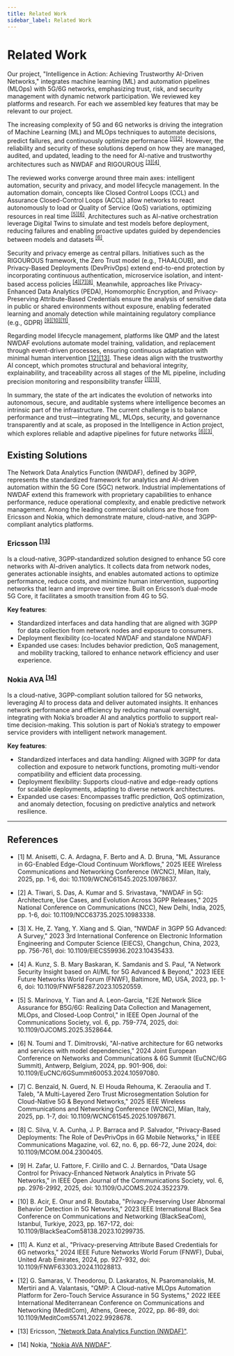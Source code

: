 ```yaml
---
title: Related Work
sidebar_label: Related Work
---
```



# Related Work

Our project, "Intelligence in Action: Achieving Trustworthy AI-Driven Networks," integrates machine learning (ML) and automation pipelines (MLOps) with 5G/6G networks, emphasizing trust, risk, and security management with dynamic network participation. We reviewed key platforms and research. For each we assembled key features that may be relevant to our project.

The increasing complexity of 5G and 6G networks is driving the integration of Machine Learning (ML) and MLOps techniques to automate decisions, predict failures, and continuously optimize performance <sup>[[1]](#ref1)</sup><sup>[[2]](#ref2)</sup>. However, the reliability and security of these solutions depend on how they are managed, audited, and updated, leading to the need for AI-native and trustworthy architectures such as NWDAF and RIGOUROUS <sup>[[3]](#ref3)</sup><sup>[[4]](#ref4)</sup>.

The reviewed works converge around three main axes: intelligent automation, security and privacy, and model lifecycle management. In the automation domain, concepts like Closed Control Loops (CCL) and Assurance Closed-Control Loops (ACCL) allow networks to react autonomously to load or Quality of Service (QoS) variations, optimizing resources in real time <sup>[[5]](#ref5)</sup><sup>[[6]](#ref6)</sup>. Architectures such as AI-native orchestration leverage Digital Twins to simulate and test models before deployment, reducing failures and enabling proactive updates guided by dependencies between models and datasets <sup>[[6]](#ref6)</sup>.

Security and privacy emerge as central pillars. Initiatives such as the RIGOUROUS framework, the Zero Trust model (e.g., THAALOUB), and Privacy-Based Deployments (DevPrivOps) extend end-to-end protection by incorporating continuous authentication, microservice isolation, and intent-based access policies <sup>[[4]](#ref4)</sup><sup>[[7]](#ref7)</sup><sup>[[8]](#ref8)</sup>. Meanwhile, approaches like Privacy-Enhanced Data Analytics (PEDA), Homomorphic Encryption, and Privacy-Preserving Attribute-Based Credentials ensure the analysis of sensitive data in public or shared environments without exposure, enabling federated learning and anomaly detection while maintaining regulatory compliance (e.g., GDPR) <sup>[[9]](#ref9)</sup><sup>[[10]](#ref10)[[11]](#ref11)</sup>.

Regarding model lifecycle management, platforms like QMP and the latest NWDAF evolutions automate model training, validation, and replacement through event-driven processes, ensuring continuous adaptation with minimal human intervention [[12]](#ref12)[[13]](#ref13). These ideas align with the trustworthy AI concept, which promotes structural and behavioral integrity, explainability, and traceability across all stages of the ML pipeline, including precision monitoring and responsibility transfer <sup>[[1]](#ref1)</sup><sup>[[13]](#ref13)</sup>.

In summary, the state of the art indicates the evolution of networks into autonomous, secure, and auditable systems where intelligence becomes an intrinsic part of the infrastructure. The current challenge is to balance performance and trust—integrating ML, MLOps, security, and governance transparently and at scale, as proposed in the Intelligence in Action project, which explores reliable and adaptive pipelines for future networks <sup>[[6]](#ref6)</sup><sup>[[3]](#ref3)</sup>.

## Existing Solutions
The Network Data Analytics Function (NWDAF), defined by 3GPP, represents the standardized framework for analytics and AI-driven automation within the 5G Core (5GC) network. Industrial implementations of NWDAF extend this framework with proprietary capabilities to enhance performance, reduce operational complexity, and enable predictive network management.
Among the leading commercial solutions are those from Ericsson and Nokia, which demonstrate mature, cloud-native, and 3GPP-compliant analytics platforms.

### Ericsson <sup>[[13]](#ref13)</sup>

Is a cloud-native, 3GPP-standardized solution designed to enhance 5G core networks with AI-driven analytics. It collects data from network nodes, generates actionable insights, and enables automated actions to optimize performance, reduce costs, and minimize human intervention, supporting networks that learn and improve over time. Built on Ericsson’s dual-mode 5G Core, it facilitates a smooth transition from 4G to 5G.

**Key features**:
- Standardized interfaces and data handling that are aligned with 3GPP for data collection from network nodes and exposure to consumers.
- Deployment flexibility (co-located NWDAF and standalone NWDAF)
-  Expanded use cases: Includes behavior prediction, QoS management, and mobility tracking, tailored to enhance network efficiency and user experience.

### Nokia AVA <sup>[[14]](#ref14)</sup>

Is a cloud-native, 3GPP-compliant solution tailored for 5G networks, leveraging AI to process data and deliver automated insights. It enhances network performance and efficiency by reducing manual oversight, integrating with Nokia’s broader AI and analytics portfolio to support real-time decision-making. This solution is part of Nokia’s strategy to empower service providers with intelligent network management.

**Key features**:

- Standardized interfaces and data handling: Aligned with 3GPP for data collection and exposure to network functions, promoting multi-vendor compatibility and efficient data processing.
- Deployment flexibility: Supports cloud-native and edge-ready options for scalable deployments, adapting to diverse network architectures.
- Expanded use cases: Encompasses traffic prediction, QoS optimization, and anomaly detection, focusing on predictive analytics and network resilience.


---
## References
- <a name="ref1"></a> [1] M. Anisetti, C. A. Ardagna, F. Berto and A. D. Bruna, "ML Assurance in 6G-Enabled Edge-Cloud Continuum Workflows," 2025 IEEE Wireless Communications and Networking Conference (WCNC), Milan, Italy, 2025, pp. 1-6, doi: 10.1109/WCNC61545.2025.10978637.
- <a name="ref2"></a> [2] A. Tiwari, S. Das, A. Kumar and S. Srivastava, "NWDAF in 5G: Architecture, Use Cases, and Evolution Across 3GPP Releases," 2025 National Conference on Communications (NCC), New Delhi, India, 2025, pp. 1-6, doi: 10.1109/NCC63735.2025.10983338.
- <a name="ref3"></a> [3] X. He, Z. Yang, Y. Xiang and S. Qian, "NWDAF in 3GPP 5G Advanced: A Survey," 2023 3rd International Conference on Electronic Information Engineering and Computer Science (EIECS), Changchun, China, 2023, pp. 756-761, doi: 10.1109/EIECS59936.2023.10435433.
- <a name="ref4"></a> [4] A. Kunz, S. B. Mary Baskaran, K. Samdanis and S. Paul, "A Network Security Insight based on AI/ML for 5G Advanced & Beyond," 2023 IEEE Future Networks World Forum (FNWF), Baltimore, MD, USA, 2023, pp. 1-6, doi: 10.1109/FNWF58287.2023.10520559.
- <a name="ref5"></a> [5] S. Marinova, Y. Tian and A. Leon-Garcia, "E2E Network Slice Assurance for B5G/6G: Realizing Data Collection and Management, MLOps, and Closed-Loop Control," in IEEE Open Journal of the Communications Society, vol. 6, pp. 759-774, 2025, doi: 10.1109/OJCOMS.2025.3528644.
- <a name="ref6"></a> [6] N. Toumi and T. Dimitrovski, "AI-native architecture for 6G networks and services with model dependencies," 2024 Joint European Conference on Networks and Communications & 6G Summit (EuCNC/6G Summit), Antwerp, Belgium, 2024, pp. 901-906, doi: 10.1109/EuCNC/6GSummit60053.2024.10597080.
- <a name="ref8"></a> [7] C. Benzaïd, N. Guerd, N. El Houda Rehouma, K. Zeraoulia and T. Taleb, "A Multi-Layered Zero Trust Microsegmentation Solution for Cloud-Native 5G & Beyond Networks," 2025 IEEE Wireless Communications and Networking Conference (WCNC), Milan, Italy, 2025, pp. 1-7, doi: 10.1109/WCNC61545.2025.10978671.
- <a name="ref9"></a> [8] C. Silva, V. A. Cunha, J. P. Barraca and P. Salvador, "Privacy-Based Deployments: The Role of DevPrivOps in 6G Mobile Networks," in IEEE Communications Magazine, vol. 62, no. 6, pp. 66-72, June 2024, doi: 10.1109/MCOM.004.2300405.
- <a name="ref10"></a> [9] H. Zafar, U. Fattore, F. Cirillo and C. J. Bernardos, "Data Usage Control for Privacy-Enhanced Network Analytics in Private 5G Networks," in IEEE Open Journal of the Communications Society, vol. 6, pp. 2976-2992, 2025, doi: 10.1109/OJCOMS.2024.3522379.
- <a name="ref11"></a> [10] B. Acir, E. Onur and R. Boutaba, "Privacy-Preserving User Abnormal Behavior Detection in 5G Networks," 2023 IEEE International Black Sea Conference on Communications and Networking (BlackSeaCom), Istanbul, Turkiye, 2023, pp. 167-172, doi: 10.1109/BlackSeaCom58138.2023.10299735.
- <a name="ref12"></a> [11] A. Kunz et al., "Privacy-preserving Attribute Based Credentials for 6G networks," 2024 IEEE Future Networks World Forum (FNWF), Dubai, United Arab Emirates, 2024, pp. 927-932, doi: 10.1109/FNWF63303.2024.11028813.
- <a name="ref13"></a> [12] G. Samaras, V. Theodorou, D. Laskaratos, N. Psaromanolakis, M. Mertiri and A. Valantasis, "QMP: A Cloud-native MLOps Automation Platform for Zero-Touch Service Assurance in 5G Systems," 2022 IEEE International Mediterranean Conference on Communications and Networking (MeditCom), Athens, Greece, 2022, pp. 86-89, doi: 10.1109/MeditCom55741.2022.9928678.

- <a name="ref13"></a> [13] Ericsson, ["Network Data Analytics Function (NWDAF)"](https://www.ericsson.com/en/core-network/5g-core/network-data-analytics-function).

- <a name="ref14"></a> [14] Nokia, ["Nokia AVA NWDAF"](https://www.nokia.com/ai-and-analytics/nwdaf/).
